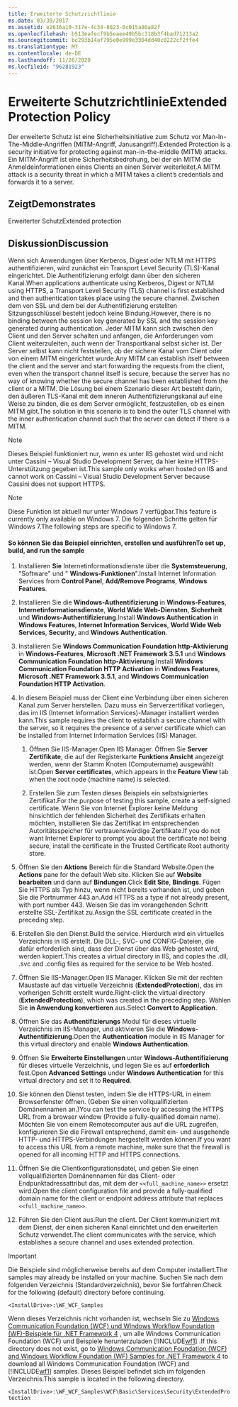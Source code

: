 ```yaml
---
title: Erweiterte Schutzrichtlinie
ms.date: 03/30/2017
ms.assetid: e2616a10-317e-4c34-8023-0c015a80a82f
ms.openlocfilehash: b513eafecf9b5eaee49b5bc318b3f4bad71213a2
ms.sourcegitcommit: bc293b14af795e0e999e3304dd40c0222cf2ffe4
ms.translationtype: MT
ms.contentlocale: de-DE
ms.lasthandoff: 11/26/2020
ms.locfileid: "96281923"
---
```

# <a name="extended-protection-policy"></a><span data-ttu-id="e6e32-102">Erweiterte Schutzrichtlinie</span><span class="sxs-lookup"><span data-stu-id="e6e32-102">Extended Protection Policy</span></span>

<span data-ttu-id="e6e32-103">Der erweiterte Schutz ist eine Sicherheitsinitiative zum Schutz vor Man-In-The-Middle-Angriffen (MITM-Angriff, Janusangriff).</span><span class="sxs-lookup"><span data-stu-id="e6e32-103">Extended Protection is a security initiative for protecting against man-in-the-middle (MITM) attacks.</span></span> <span data-ttu-id="e6e32-104">Ein MITM-Angriff ist eine Sicherheitsbedrohung, bei der ein MITM die Anmeldeinformationen eines Clients an einen Server weiterleitet.</span><span class="sxs-lookup"><span data-stu-id="e6e32-104">A MITM attack is a security threat in which a MITM takes a client’s credentials and forwards it to a server.</span></span>  
  
## <a name="demonstrates"></a><span data-ttu-id="e6e32-105">Zeigt</span><span class="sxs-lookup"><span data-stu-id="e6e32-105">Demonstrates</span></span>  

 <span data-ttu-id="e6e32-106">Erweiterter Schutz</span><span class="sxs-lookup"><span data-stu-id="e6e32-106">Extended protection</span></span>  
  
## <a name="discussion"></a><span data-ttu-id="e6e32-107">Diskussion</span><span class="sxs-lookup"><span data-stu-id="e6e32-107">Discussion</span></span>  

 <span data-ttu-id="e6e32-108">Wenn sich Anwendungen über Kerberos, Digest oder NTLM mit HTTPS authentifizieren, wird zunächst ein Transport Level Security (TLS)-Kanal eingerichtet. Die Authentifizierung erfolgt dann über den sicheren Kanal.</span><span class="sxs-lookup"><span data-stu-id="e6e32-108">When applications authenticate using Kerberos, Digest or NTLM using HTTPS, a Transport Level Security (TLS) channel is first established and then authentication takes place using the secure channel.</span></span> <span data-ttu-id="e6e32-109">Zwischen dem von SSL und dem bei der Authentifizierung erstellten Sitzungsschlüssel besteht jedoch keine Bindung.</span><span class="sxs-lookup"><span data-stu-id="e6e32-109">However, there is no binding between the session key generated by SSL and the session key generated during authentication.</span></span> <span data-ttu-id="e6e32-110">Jeder MITM kann sich zwischen den Client und den Server schalten und anfangen, die Anforderungen vom Client weiterzuleiten, auch wenn der Transportkanal selbst sicher ist. Der Server selbst kann nicht feststellen, ob der sichere Kanal vom Client oder von einem MITM eingerichtet wurde.</span><span class="sxs-lookup"><span data-stu-id="e6e32-110">Any MITM can establish itself between the client and the server and start forwarding the requests from the client, even when the transport channel itself is secure, because the server has no way of knowing whether the secure channel has been established from the client or a MITM.</span></span> <span data-ttu-id="e6e32-111">Die Lösung bei einem Szenario dieser Art besteht darin, den äußeren TLS-Kanal mit dem inneren Authentifizierungskanal auf eine Weise zu binden, die es dem Server ermöglicht, festzustellen, ob es einen MITM gibt.</span><span class="sxs-lookup"><span data-stu-id="e6e32-111">The solution in this scenario is to bind the outer TLS channel with the inner authentication channel such that the server can detect if there is a MITM.</span></span>  
  
> [!NOTE]
> <span data-ttu-id="e6e32-112">Dieses Beispiel funktioniert nur, wenn es unter IIS gehostet wird und nicht unter Cassini – Visual Studio Development Server, da hier keine HTTPS-Unterstützung gegeben ist.</span><span class="sxs-lookup"><span data-stu-id="e6e32-112">This sample only works when hosted on IIS and cannot work on Cassini – Visual Studio Development Server because Cassini does not support HTTPS.</span></span>  
  
> [!NOTE]
> <span data-ttu-id="e6e32-113">Diese Funktion ist aktuell nur unter Windows 7 verfügbar.</span><span class="sxs-lookup"><span data-stu-id="e6e32-113">This feature is currently only available on Windows 7.</span></span> <span data-ttu-id="e6e32-114">Die folgenden Schritte gelten für Windows 7.</span><span class="sxs-lookup"><span data-stu-id="e6e32-114">The following steps are specific to Windows 7.</span></span>  
  
#### <a name="to-set-up-build-and-run-the-sample"></a><span data-ttu-id="e6e32-115">So können Sie das Beispiel einrichten, erstellen und ausführen</span><span class="sxs-lookup"><span data-stu-id="e6e32-115">To set up, build, and run the sample</span></span>  
  
1. <span data-ttu-id="e6e32-116">Installieren **Sie** Internetinformationsdienste über die **Systemsteuerung**, "Software" und " **Windows-Funktionen**".</span><span class="sxs-lookup"><span data-stu-id="e6e32-116">Install Internet Information Services from **Control Panel**, **Add/Remove Programs**, **Windows Features**.</span></span>  
  
2. <span data-ttu-id="e6e32-117">Installieren Sie die **Windows-Authentifizierung** in **Windows-Features**, **Internetinformationsdienste**, **World Wide Web-Diensten**, **Sicherheit** und **Windows-Authentifizierung**.</span><span class="sxs-lookup"><span data-stu-id="e6e32-117">Install **Windows Authentication** in **Windows Features**, **Internet Information Services**, **World Wide Web Services**, **Security**, and **Windows Authentication**.</span></span>  
  
3. <span data-ttu-id="e6e32-118">Installieren Sie **Windows Communication Foundation http-Aktivierung** in **Windows-Features**, **Microsoft .NET Framework 3.5.1** und **Windows Communication Foundation http-Aktivierung**.</span><span class="sxs-lookup"><span data-stu-id="e6e32-118">Install **Windows Communication Foundation HTTP Activation** in **Windows Features**, **Microsoft .NET Framework 3.5.1**, and **Windows Communication Foundation HTTP Activation**.</span></span>  
  
4. <span data-ttu-id="e6e32-119">In diesem Beispiel muss der Client eine Verbindung über einen sicheren Kanal zum Server herstellen. Dazu muss ein Serverzertifikat vorliegen, das im IIS (Internet Information Services)-Manager installiert werden kann.</span><span class="sxs-lookup"><span data-stu-id="e6e32-119">This sample requires the client to establish a secure channel with the server, so it requires the presence of a server certificate which can be installed from Internet Information Services (IIS) Manager.</span></span>  
  
    1. <span data-ttu-id="e6e32-120">Öffnen Sie IIS-Manager.</span><span class="sxs-lookup"><span data-stu-id="e6e32-120">Open IIS Manager.</span></span> <span data-ttu-id="e6e32-121">Öffnen Sie **Server Zertifikate**, die auf der Registerkarte **Funktions Ansicht** angezeigt werden, wenn der Stamm Knoten (Computername) ausgewählt ist.</span><span class="sxs-lookup"><span data-stu-id="e6e32-121">Open **Server certificates**, which appears in the **Feature View** tab when the root node (machine name) is selected.</span></span>  
  
    2. <span data-ttu-id="e6e32-122">Erstellen Sie zum Testen dieses Beispiels ein selbstsigniertes Zertifikat.</span><span class="sxs-lookup"><span data-stu-id="e6e32-122">For the purpose of testing this sample, create a self-signed certificate.</span></span> <span data-ttu-id="e6e32-123">Wenn Sie von Internet Explorer keine Meldung hinsichtlich der fehlenden Sicherheit des Zertifikats erhalten möchten, installieren Sie das Zertifikat im entsprechenden Autoritätsspeicher für vertrauenswürdige Zertifikate.</span><span class="sxs-lookup"><span data-stu-id="e6e32-123">If you do not want Internet Explorer to prompt you about the certificate not being secure, install the certificate in the Trusted Certificate Root authority store.</span></span>  
  
5. <span data-ttu-id="e6e32-124">Öffnen Sie den **Aktions** Bereich für die Standard Website.</span><span class="sxs-lookup"><span data-stu-id="e6e32-124">Open the **Actions** pane for the default Web site.</span></span> <span data-ttu-id="e6e32-125">Klicken Sie auf **Website bearbeiten** und dann auf **Bindungen**.</span><span class="sxs-lookup"><span data-stu-id="e6e32-125">Click **Edit Site**, **Bindings**.</span></span> <span data-ttu-id="e6e32-126">Fügen Sie HTTPS als Typ hinzu, wenn nicht bereits vorhanden ist, und geben Sie die Portnummer 443 an.</span><span class="sxs-lookup"><span data-stu-id="e6e32-126">Add HTTPS as a type if not already present, with port number 443.</span></span> <span data-ttu-id="e6e32-127">Weisen Sie das im vorangehenden Schritt erstellte SSL-Zertifikat zu.</span><span class="sxs-lookup"><span data-stu-id="e6e32-127">Assign the SSL certificate created in the preceding step.</span></span>  
  
6. <span data-ttu-id="e6e32-128">Erstellen Sie den Dienst.</span><span class="sxs-lookup"><span data-stu-id="e6e32-128">Build the service.</span></span> <span data-ttu-id="e6e32-129">Hierdurch wird ein virtuelles Verzeichnis in IIS erstellt. Die DLL-, SVC- und CONFIG-Dateien, die dafür erforderlich sind, dass der Dienst über das Web gehostet wird, werden kopiert.</span><span class="sxs-lookup"><span data-stu-id="e6e32-129">This creates a virtual directory in IIS, and copies the .dll, .svc and .config files as required for the service to be Web hosted.</span></span>  
  
7. <span data-ttu-id="e6e32-130">Öffnen Sie IIS-Manager.</span><span class="sxs-lookup"><span data-stu-id="e6e32-130">Open IIS Manager.</span></span> <span data-ttu-id="e6e32-131">Klicken Sie mit der rechten Maustaste auf das virtuelle Verzeichnis (**ExtendedProtection**), das im vorherigen Schritt erstellt wurde.</span><span class="sxs-lookup"><span data-stu-id="e6e32-131">Right-click the virtual directory (**ExtendedProtection**), which was created in the preceding step.</span></span> <span data-ttu-id="e6e32-132">Wählen Sie **in Anwendung konvertieren** aus.</span><span class="sxs-lookup"><span data-stu-id="e6e32-132">Select **Convert to Application**.</span></span>  
  
8. <span data-ttu-id="e6e32-133">Öffnen Sie das **Authentifizierungs** Modul für dieses virtuelle Verzeichnis im IIS-Manager, und aktivieren Sie die **Windows-Authentifizierung**.</span><span class="sxs-lookup"><span data-stu-id="e6e32-133">Open the **Authentication** module in IIS Manager for this virtual directory and enable **Windows Authentication**.</span></span>  
  
9. <span data-ttu-id="e6e32-134">Öffnen Sie **Erweiterte Einstellungen** unter **Windows-Authentifizierung** für dieses virtuelle Verzeichnis, und legen Sie es auf **erforderlich** fest.</span><span class="sxs-lookup"><span data-stu-id="e6e32-134">Open **Advanced Settings** under **Windows Authentication** for this virtual directory and set it to **Required**.</span></span>  
  
10. <span data-ttu-id="e6e32-135">Sie können den Dienst testen, indem Sie die HTTPS-URL in einem Browserfenster öffnen. (Geben Sie einen vollqualifizierten Domänennamen an.)</span><span class="sxs-lookup"><span data-stu-id="e6e32-135">You can test the service by accessing the HTTPS URL from a browser window (Provide a fully-qualified domain name).</span></span> <span data-ttu-id="e6e32-136">Möchten Sie von einem Remotecomputer aus auf die URL zugreifen, konfigurieren Sie die Firewall entsprechend, damit ein- und ausgehende HTTP- und HTTPS-Verbindungen hergestellt werden können.</span><span class="sxs-lookup"><span data-stu-id="e6e32-136">If you want to access this URL from a remote machine, make sure that the firewall is opened for all incoming HTTP and HTTPS connections.</span></span>  
  
11. <span data-ttu-id="e6e32-137">Öffnen Sie die Clientkonfigurationsdatei, und geben Sie einen vollqualifizierten Domänennamen für das Client- oder Endpunktadressattribut das, mit dem der `<<full_machine_name>>` ersetzt wird.</span><span class="sxs-lookup"><span data-stu-id="e6e32-137">Open the client configuration file and provide a fully-qualified domain name for the client or endpoint address attribute that replaces `<<full_machine_name>>`.</span></span>  
  
12. <span data-ttu-id="e6e32-138">Führen Sie den Client aus.</span><span class="sxs-lookup"><span data-stu-id="e6e32-138">Run the client.</span></span> <span data-ttu-id="e6e32-139">Der Client kommuniziert mit dem Dienst, der einen sicheren Kanal einrichtet und den erweiterten Schutz verwendet.</span><span class="sxs-lookup"><span data-stu-id="e6e32-139">The client communicates with the service, which establishes a secure channel and uses extended protection.</span></span>  
  
> [!IMPORTANT]
> <span data-ttu-id="e6e32-140">Die Beispiele sind möglicherweise bereits auf dem Computer installiert.</span><span class="sxs-lookup"><span data-stu-id="e6e32-140">The samples may already be installed on your machine.</span></span> <span data-ttu-id="e6e32-141">Suchen Sie nach dem folgenden Verzeichnis (Standardverzeichnis), bevor Sie fortfahren.</span><span class="sxs-lookup"><span data-stu-id="e6e32-141">Check for the following (default) directory before continuing.</span></span>  
>
> `<InstallDrive>:\WF_WCF_Samples`  
>
> <span data-ttu-id="e6e32-142">Wenn dieses Verzeichnis nicht vorhanden ist, wechseln Sie zu [Windows Communication Foundation (WCF) und Windows Workflow Foundation (WF)-Beispiele für .NET Framework 4](https://www.microsoft.com/download/details.aspx?id=21459) , um alle Windows Communication Foundation (WCF) und Beispiele herunterzuladen [!INCLUDE[wf1](../../../../includes/wf1-md.md)] .</span><span class="sxs-lookup"><span data-stu-id="e6e32-142">If this directory does not exist, go to [Windows Communication Foundation (WCF) and Windows Workflow Foundation (WF) Samples for .NET Framework 4](https://www.microsoft.com/download/details.aspx?id=21459) to download all Windows Communication Foundation (WCF) and [!INCLUDE[wf1](../../../../includes/wf1-md.md)] samples.</span></span> <span data-ttu-id="e6e32-143">Dieses Beispiel befindet sich im folgenden Verzeichnis.</span><span class="sxs-lookup"><span data-stu-id="e6e32-143">This sample is located in the following directory.</span></span>  
>
> `<InstallDrive>:\WF_WCF_Samples\WCF\Basic\Services\Security\ExtendedProtection`
